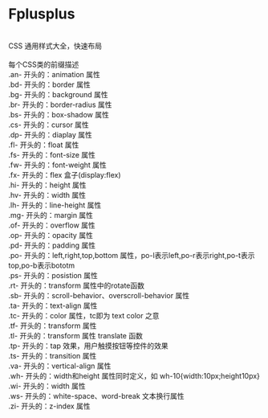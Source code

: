# Fplusplus
<br/>CSS 通用样式大全，快速布局
<br/>
<br/>每个CSS类的前缀描述
<br/>.an- 开头的：animation 属性
<br/>.bd- 开头的：border 属性
<br/>.bg- 开头的：background 属性
<br/>.br- 开头的：border-radius 属性
<br/>.bs- 开头的：box-shadow 属性
<br/>.cs- 开头的：cursor 属性
<br/>.dp- 开头的：diaplay 属性
<br/>.fl- 开头的：float 属性
<br/>.fs- 开头的：font-size 属性
<br/>.fw- 开头的：font-weight 属性
<br/>.fx- 开头的：flex 盒子(display:flex)
<br/>.hi- 开头的：height 属性
<br/>.hv- 开头的：width 属性
<br/>.lh- 开头的：line-height 属性
<br/>.mg- 开头的：margin 属性
<br/>.of- 开头的：overflow 属性
<br/>.op- 开头的：opacity 属性
<br/>.pd- 开头的：padding 属性
<br/>.po- 开头的：left,right,top,bottom 属性，po-l表示left,po-r表示right,po-t表示top,po-b表示bototm
<br/>.ps- 开头的：posistion 属性
<br/>.rt- 开头的：transform 属性中的rotate函数
<br/>.sb- 开头的：scroll-behavior、overscroll-behavior 属性
<br/>.ta- 开头的：text-align 属性
<br/>.tc- 开头的：color 属性，tc即为 text color 之意
<br/>.tf- 开头的：transform 属性
<br/>.tl- 开头的：transform 属性 translate 函数
<br/>.tp- 开头的：tap 效果，用户触摸按钮等控件的效果
<br/>.ts- 开头的：transition 属性
<br/>.va- 开头的：vertical-align 属性
<br/>.wh- 开头的：width和height 属性同时定义，如 wh-10{width:10px;height10px}
<br/>.wi- 开头的：width 属性
<br/>.ws- 开头的：white-space、word-break 文本换行属性
<br/>.zi- 开头的：z-index 属性

